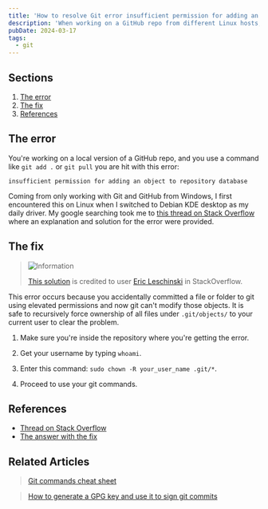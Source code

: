 ```yaml
---
title: 'How to resolve Git error insufficient permission for adding an object to repository database'
description: 'When working on a GitHub repo from different Linux hosts, I encountered an "insufficient permission" error when using git commands. Here is the solution that worked for me from StackOverflow.'
pubDate: 2024-03-17
tags:
  - git
---
```


## Sections

1. [The error](#error)
2. [The fix](#fix)
3. [References](#ref)

<div id='error'/>

## The error

You're working on a local version of a GitHub repo, and you use a command like `git add .` or `git pull` you are hit with this error:

```
insufficient permission for adding an object to repository database
```

Coming from only working with Git and GitHub from Windows, I first encountered this on Linux when I switched to Debian KDE desktop as my daily driver. My google searching took me to <a href="https://stackoverflow.com/questions/18324279/github-error-insufficient-permission-for-adding-an-object-to-repository-databas" target="_blank">this thread on Stack Overflow</a> where an explanation and solution for the error were provided.

<div id='fix'/>

## The fix

> <img src="/assets/info.svg" class="info" loading="lazy" decoding="async" alt="Information">
>
> <a href="https://stackoverflow.com/a/26137707" target="_blank">This solution</a> is credited to user <a href="https://stackoverflow.com/users/445131/eric-leschinski" target="_blank">Eric Leschinski</a> in StackOverflow.

This error occurs because you accidentally committed a file or folder to git using elevated permissions and now git can't modify those objects. It is safe to recursively force ownership of all files under `.git/objects/` to your current user to clear the problem.

1. Make sure you're inside the repository where you're getting the error.

2. Get your username by typing `whoami`.

3. Enter this command: `sudo chown -R your_user_name .git/*`.

4. Proceed to use your git commands.

<div id='ref'/>

## References

- <a href="https://stackoverflow.com/questions/18324279/github-error-insufficient-permission-for-adding-an-object-to-repository-databas" target="_blank">Thread on Stack Overflow</a>
- <a href="https://stackoverflow.com/a/26137707" target="_blank">The answer with the fix</a>

## Related Articles

> [Git commands cheat sheet](/blog/git-commands-cheat-sheet/)

> [How to generate a GPG key and use it to sign git commits](/blog/how-to-generate-gpg-to-sign-git-commits/)